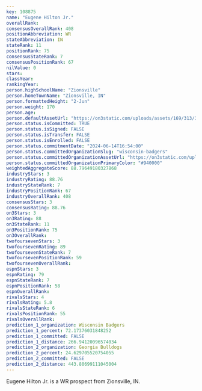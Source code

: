 ```yaml
---
key: 108875
name: "Eugene Hilton Jr."
overallRank: 
consensusOverallRank: 408
positionAbbreviation: WR
stateAbbreviation: IN
stateRank: 11
positionRank: 75
consensusStateRank: 7
consensusPositionRank: 67
nilValue: 0
stars: 
classYear: 
rankingYear: 
person.highSchoolName: "Zionsville"
person.homeTownName: "Zionsville, IN"
person.formattedHeight: "2-Jun"
person.weight: 170
person.age: 
person.defaultAssetUrl: "https://on3static.com/uploads/assets/169/313/313169.jpg"
person.status.isCommitted: TRUE
person.status.isSigned: FALSE
person.status.isTransfer: FALSE
person.status.isEnrolled: FALSE
person.status.commitmentDate: "2024-06-14T16:54:00"
person.status.committedOrganizationSlug: "wisconsin-badgers"
person.status.committedOrganizationAssetUrl: "https://on3static.com/uploads/assets/762/149/149762.svg"
person.status.committedOrganizationPrimaryColor: "#940000"
weightedAggregateScore: 88.79649180327868
industryStars: 3
industryRating: 88.76
industryStateRank: 7
industryPositionRank: 67
industryOverallRank: 408
consensusStars: 3
consensusRating: 88.76
on3Stars: 3
on3Rating: 88
on3StateRank: 11
on3PositionRank: 75
on3OverallRank: 
twofoursevenStars: 3
twofoursevenRating: 89
twofoursevenStateRank: 7
twofoursevenPositionRank: 59
twofoursevenOverallRank: 
espnStars: 3
espnRating: 79
espnStateRank: 7
espnPositionRank: 58
espnOverallRank: 
rivalsStars: 4
rivalsRating: 5.8
rivalsStateRank: 6
rivalsPositionRank: 55
rivalsOverallRank: 
prediction_1_organization: Wisconsin Badgers
prediction_1_percent: 72.17376031848252
prediction_1_committed: FALSE
prediction_1_distance: 266.94120096574034
prediction_2_organization: Georgia Bulldogs
prediction_2_percent: 24.629705520754055
prediction_2_committed: FALSE
prediction_2_distance: 443.80699111045004
---
```

Eugene Hilton Jr. is a WR prospect from Zionsville, IN.